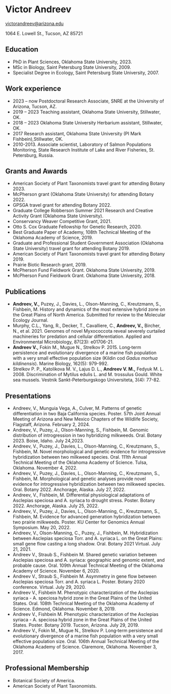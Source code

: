 # Victor Andreev
victorandreev@arizona.edu

1064 E. Lowell St., Tucson, AZ 85721

## Education
* PhD in Plant Sciences, Oklahoma State University, 2023.
* MSc in Biology, Saint Petersburg State University, 2009.
* Specialist Degree in Ecology, Saint Petersburg State University, 2007.

## Work experience
* 2023 – now  Postdoctoral Research Associate, SNRE at the University of Arizona, Tucson, AZ.
* 2019 – 2023 Teaching assistant, Oklahoma State University, Stillwater, OK.
* 2018 – 2023  Oklahoma State University Herbarium assistant, Stillwater, OK.
* 2017  Research assistant, Oklahoma State University (PI Mark Fishbein),Stillwater, OK.
* 2010-2013.  Associate scientist, Laboratory of Salmon Populations Monitoring, State Research Institute of Lake and River Fisheries, St. Petersburg, Russia.

## Grants and Awards
* American Society of Plant Taxonomists travel grant for attending Botany 2023.
* McPherson grant (Oklahoma State University) for attending Botany 2022.
* GPSGA travel grant for attending Botany 2022.
* Graduate College Robberson Summer 2021 Research and Creative Activity Grant (Oklahoma State University).
* Conservancy Weaver Competitive Grant, 2021.
* Otto S. Cox Graduate Fellowship for Genetic Research, 2020.
* Best Graduate Paper of Academy, 108th Technical Meeting of the Oklahoma Academy of Science, 2019.
* Graduate and Professional Student Government Association (Oklahoma State University) travel grant for attending Botany 2019.
* American Society of Plant Taxonomists travel grant for attending Botany 2019.
* Prairie Biotic Research grant, 2019.
* McPherson Fund Fieldwork Grant. Oklahoma State University, 2019.
* McPherson Fund Fieldwork Grant. Oklahoma State University, 2018.

## Publications
* **Andreev, V.,** Puzey, J., Davies, L., Olson-Manning, C., Kreutzmann, S., Fishbein, M.
History and dynamics of the most extensive hybrid zone on the Great Plains of North America. Submitted for review to the Molecular Ecology Journal.
* Murphy, C.L., Yang, R., Decker, T., Cavalliere, C., **Andreev, V.,** Bircher, N., et al. 2021.
Genomes of novel Myxococcota reveal severely curtailed machineries for predation and cellular differentiation. Applied and Environmental Microbiology, 87(23): e01706-21.
* **Andreev V.,** Fokin M., Mugue N., Strelkov P. 2015.
Long‐term persistence and evolutionary divergence of a marine fish population with a very small effective population size (Kildin cod *Gadus morhua kildinensis*). Marine Biology, 162(5): 979-992.
* Strelkov P. P., Katolikova M. V., Lajus D. L., **Andreev V. M.,** Fedyuk M. L. 2008.
Discrimination of Mytilus edulis L. and M. trossulus Gould. White sea mussels. Vestnik Sankt-Peterburgskogo Universiteta, 3(4): 77-82.

## Presentations
* Andreev, V., Munguia Vega, A., Culver, M. Patterns of genetic differentiation in two Baja
California species. Poster. 57th Joint Annual Meeting of Arizona and New Mexico
Chapters of the Wildlife Society, Flagstaff, Arizona. February 2, 2024.
* Andreev, V., Puzey, J., Olson-Manning, S., Fishbein, M. Genomic distribution of
introgression in two hybridizing milkweeds. Oral. Botany 2023. Boise, Idaho. July 24,2023.
* Andreev, V., Puzey, J., Davies, L., Olson-Manning, C., Kreutzmann, S., Fishbein, M. Novel
morphological and genetic evidence for introgressive hybridization between two milkweed
species. Oral. 111th Annual Technical Meeting of the Oklahoma Academy of Science. Tulsa, Oklahoma. November 4, 2022.
* Andreev, V., Puzey, J., Davies, L., Olson-Manning, C., Kreutzmann, S., Fishbein, M.
Morphological and genetic analyses provide novel evidence for introgressive hybridization
between two milkweed species. Oral. Botany 2022. Anchorage, Alaska. July 27, 2022.
* Andreev, V., Fishbein, M. Differential physiological adaptations of Asclepias speciosa and
A. syriaca to drought stress. Poster. Botany 2022. Anchorage, Alaska. July 25, 2022.
* Andreev, V., Puzey, J., Davies, L., Olson-Manning, C., Kreutzmann, S., Fishbein, M.
Evidence for advanced generation hybridization between two prairie milkweeds. Poster.
KU Center for Genomics Annual Symposium. May 20, 2022.
* Andreev, V., Olson-Manning, C., Puzey, J., Fishbein, M. Hybridization between Asclepias
speciosa Torr. and A. syriaca L. on the Great Plains: small gene flow casting a long shadow. Oral. Botany 2021 Virtual. July 21, 2021.
* Andreev V., Straub S., Fishbein M. Shared genetic variation between Asclepias speciosa
and A. syriaca: geographic and genomic extent, and probable cause. Oral. 109th Annual
Technical Meeting of the Oklahoma Academy of Science. November 6, 2020.
* Andreev V., Straub S., Fishbein M. Asymmetry in gene flow between Asclepias speciosa
Torr. and A. syriaca L. Poster. Botany 2020 conference. Virtual. July 29, 2020.
* Andreev V., Fishbein M. Phenotypic characterization of the Asclepias syriaca - A.
speciosa hybrid zone in the Great Plains of the United States. Oral. 108th Technical
Meeting of the Oklahoma Academy of Science. Edmond, Oklahoma. November 8, 2019.
* Andreev V., Fishbein M. Phenotypic characterization of the Asclepias syriaca - A.
speciosa hybrid zone in the Great Plains of the United States. Poster. Botany 2019.
Tucson, Arizona. July 29, 2019.
* Andreev V., Fokin M., Mugue N., Strelkov P. Long‐term persistence and evolutionary
divergence of a marine fish population with a very small effective population size. Oral.
106th Annual Technical Meeting of the Oklahoma Academy of Science. Claremore,
Oklahoma. November 3, 2017.

## Professional Membership
* Botanical Society of America.
* American Society of Plant Taxonomists.
